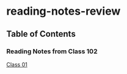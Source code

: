 # reading-notes-review



## Table of Contents ##



### Reading Notes from Class 102 ###

[Class 01](class-01.md)
